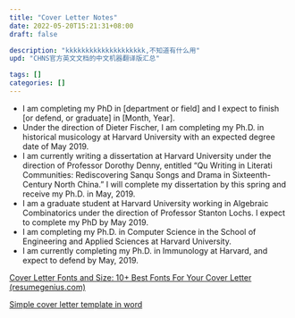 ```yaml
---
title: "Cover Letter Notes"
date: 2022-05-20T15:21:31+08:00
draft: false

description: "kkkkkkkkkkkkkkkkkkkk,不知道有什么用"
upd: "CHNS官方英文文档的中文机器翻译版汇总"

tags: []
categories: []
---
```




- I am completing my PhD in [department or field] and I expect to finish [or defend, or  graduate] in [Month, Year].
- Under the direction of Dieter Fischer, I am completing my Ph.D. in historical musicology  at Harvard University with an expected degree date of May 2019. 
- I am currently writing a dissertation at  Harvard University under the direction of Professor Dorothy Denny, entitled “Qu Writing in  Literati Communities: Rediscovering Sanqu Songs and Drama in Sixteenth-Century North  China.” I will complete my dissertation by this spring and receive my Ph.D. in May, 2019.
- I am a graduate student at Harvard University working  in Algebraic Combinatorics under the direction of Professor Stanton Lochs. I expect to complete my  PhD by May 2019. 
- I am completing my Ph.D. in  Computer Science in the School of Engineering and Applied Sciences at Harvard University.
- I am currently  completing my Ph.D. in Immunology at Harvard, and expect to defend by May, 2019. 





[Cover Letter Fonts and Size: 10+ Best Fonts For Your Cover Letter (resumegenius.com)](https://resumegenius.com/blog/cover-letter-help/cover-letter-font#helvetica)

[Simple cover letter template in word](https://templates.office.com/en-us/Simple-cover-letter-TM00002108)